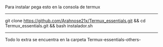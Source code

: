 Para instalar pega esto en la consola de termux

---

git clone https://github.com/Arahnose21x/Termux_essentials.git && cd Termux_essentials.git && bash instalador.sh

---

Todo lo extra se encuentra en la carpeta Termux-essentials-others-
